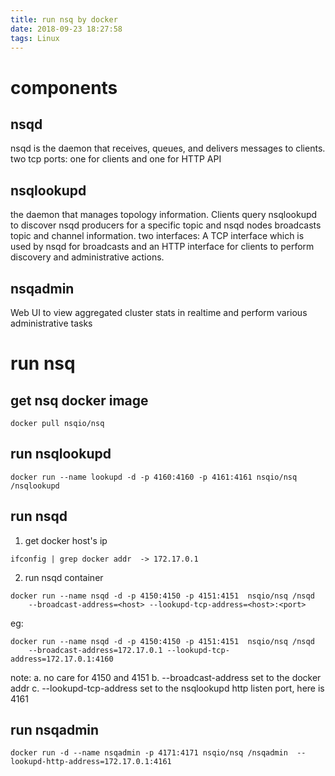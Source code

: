 ```yaml
---
title: run nsq by docker
date: 2018-09-23 18:27:58
tags: Linux
---
```


# components
## nsqd
nsqd is the daemon that receives, queues, and delivers messages to clients.
two tcp ports: one for clients and one for HTTP API

## nsqlookupd
the daemon that manages topology information.
Clients query nsqlookupd to discover nsqd producers for a specific topic and nsqd nodes broadcasts topic and channel information.
two interfaces: A TCP interface which is used by nsqd for broadcasts and an HTTP interface for clients to perform discovery and administrative actions.

## nsqadmin
Web UI to view aggregated cluster stats in realtime and perform various administrative tasks

# run nsq
## get nsq docker image
```
docker pull nsqio/nsq
```
## run nsqlookupd
```
docker run --name lookupd -d -p 4160:4160 -p 4161:4161 nsqio/nsq /nsqlookupd
```
## run nsqd
1. get docker host's ip
```
ifconfig | grep docker addr  -> 172.17.0.1
```
2. run nsqd container
```
docker run --name nsqd -d -p 4150:4150 -p 4151:4151  nsqio/nsq /nsqd
    --broadcast-address=<host> --lookupd-tcp-address=<host>:<port>
```
eg:
```
docker run --name nsqd -d -p 4150:4150 -p 4151:4151  nsqio/nsq /nsqd
    --broadcast-address=172.17.0.1 --lookupd-tcp-address=172.17.0.1:4160
```
note:
a. no care for 4150 and 4151
b. --broadcast-address set to the docker addr
c. --lookupd-tcp-address set to the nsqlookupd http listen port, here is 4161

## run nsqadmin
```
docker run -d --name nsqadmin -p 4171:4171 nsqio/nsq /nsqadmin  --lookupd-http-address=172.17.0.1:4161
```
